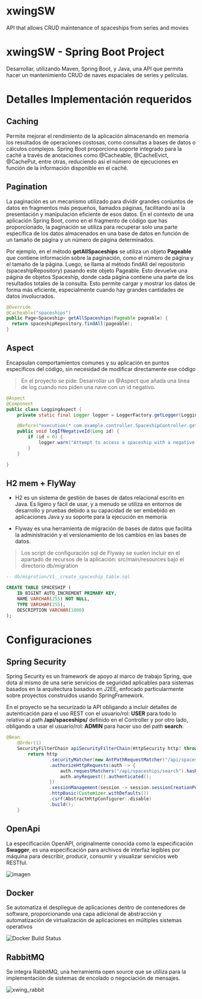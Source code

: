 # xwingSW
API that allows CRUD maintenance of spaceships from series and movies


# xwingSW - Spring Boot Project

Desarrollar, utilizando Maven, Spring Boot, y Java, una API que permita hacer un mantenimiento CRUD de naves espaciales de series y películas.


# Detalles Implementación requeridos

## Caching
Permite mejorar el rendimiento de la aplicación almacenando en memoria los resultados de operaciones costosas, como consultas a bases de datos o cálculos complejos. Spring Boot proporciona soporte integrado para la caché a través de anotaciones como @Cacheable, @CacheEvict, @CachePut, entre otras, reduciendo así el número de ejecuciones en función de la información disponible en el caché.

## Pagination
La paginación es un mecanismo utilizado para dividir grandes conjuntos de datos en fragmentos más pequeños, llamados páginas, facilitando así la presentación y manipulación eficiente de esos datos. En el contexto de una aplicación Spring Boot, como en el fragmento de código que has proporcionado, la paginación se utiliza para recuperar solo una parte específica de los datos almacenados en una base de datos en función de un tamaño de página y un número de página determinados.

Por ejemplo, en el método **getAllSpaceships** se utiliza un objeto **Pageable** que contiene información sobre la paginación, como el número de página y el tamaño de la página. Luego, se llama al método findAll del repositorio (spaceshipRepository) pasando este objeto Pageable. Esto devuelve una página de objetos Spaceship, donde cada página contiene una parte de los resultados totales de la consulta. Esto permite cargar y mostrar los datos de forma más eficiente, especialmente cuando hay grandes cantidades de datos involucrados.


```java
@Override
@Cacheable("spaceships")
public Page<Spaceship> getAllSpaceships(Pageable pageable) {
  return spaceshipRepository.findAll(pageable);
}
```


## Aspect
Encapsulan comportamientos comunes y su aplicación en puntos específicos del código, sin necesidad de modificar directamente ese código

> En el proyecto se pide: Desarrollar un @Aspect que añada una línea de log cuando nos piden una nave con un id negativo.

```java
@Aspect
@Component
public class LoggingAspect {
    private static final Logger logger = LoggerFactory.getLogger(LoggingAspect.class);

    @Before("execution(* com.example.controller.SpaceshipController.getSpaceshipById(..)) && args(id)")
    public void logIfNegativeId(Long id) {
        if (id < 0) {
        	logger.warn("Attempt to access a spaceship with a negative ID: " + id);
        }
    }

}
```


## H2 mem + FlyWay
- H2 es un sistema de gestión de bases de datos relacional escrito en Java. Es ligero y fácil de usar, y a menudo se utiliza en entornos de desarrollo y pruebas debido a su capacidad de ser embebido en aplicaciones Java y su soporte para la ejecución en memoria

- Flyway es una herramienta de migración de bases de datos que facilita la administración y el versionamiento de los cambios en las bases de datos.
> Los script de configuración sql de Flyway se suelen incluir en el apartado de recursos de la aplicación: src/main/resources bajo el directorio db/migration

```sql
-- db/migration/V1__create_spaceship_table.sql

CREATE TABLE SPACESHIP (
    ID BIGINT AUTO_INCREMENT PRIMARY KEY,
    NAME VARCHAR(255) NOT NULL,
    TYPE VARCHAR(255),
    DESCRIPTION VARCHAR(1000)
);
```

# Configuraciones

## Spring Security
Spring Security es un framework de apoyo al marco de trabajo Spring, que dota al mismo de una serie servicios de seguridad aplicables para sistemas basados en la arquitectura basados en J2EE, enfocado particularmente sobre proyectos construidos usando SpringFramework.

En el proyecto se ha securizado la API obligando a incluir detalles de autenticación para el uso REST con el usuario/rol: **USER** para todo lo relativo al path **/api/spaceships/** definido en el Controller y por otro lado, obligando a usar el usuario/rol: **ADMIN** para hacer uso del path **search**:

```java
@Bean
	@Order(1)
	SecurityFilterChain apiSecurityFilterChain(HttpSecurity http) throws Exception {
		return http
				.securityMatcher(new AntPathRequestMatcher("/api/spaceships/**"))
				.authorizeHttpRequests(auth -> {
					auth.requestMatchers("/api/spaceships/search").hasRole("ADMIN");
					auth.anyRequest().authenticated();
				})
				.sessionManagement(session -> session.sessionCreationPolicy(SessionCreationPolicy.STATELESS))
				.httpBasic(Customizer.withDefaults())
				.csrf(AbstractHttpConfigurer::disable)
				.build();
	}
```

## OpenApi
La especificación OpenAPI, originalmente conocida como la especificación **Swagger**, es una especificación para archivos de interfaz legibles por máquina para describir, producir, consumir y visualizar servicios web RESTful.​

![imagen](https://github.com/nachobit/xwing/assets/11391616/8582aa83-ee9b-4980-82c6-e5a3edde7239)


## Docker
Se automatiza el despliegue de aplicaciones dentro de contenedores de software, proporcionando una capa adicional de abstracción y automatización de virtualización de aplicaciones en múltiples sistemas operativos

![Docker Build Status](https://hub.docker.com/layers/nachobit/demo-xwingsw/latest/images/sha256:885de2a068b9b0d043e6431eaee4f27232dba449160a40d13e0667a35d0b479a?uuid=C8AACB1B-0F70-4F41-934E-C2336FB65F03)

## RabbitMQ
Se integra RabbitMQ, una herramienta open source que se utiliza para la implementación de sistemas de encolado o negociación de mensajes.

![xwing_rabbit](https://github.com/user-attachments/assets/9bf1d957-3102-4e98-bbfb-437278aa8e57)
